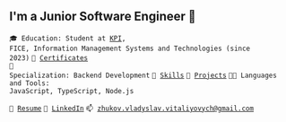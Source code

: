 ## I'm a Junior Software Engineer 🎯

<code>🎓 Education: Student at [KPI](https://kpi.ua/), FICE, Information Management Systems and Technologies (since 2023)</code>
<code>💼 [Certificates](CERTIFICATES.md)</code><br>
<code>👷 Specialization: Backend Development</code>
<code>🔧 [Skills](SKILLS.md)</code>
<code>🎲 [Projects](PROJECTS.md)</code>
<code>🧑‍💻 Languages and Tools: JavaScript, TypeScript, Node.js</code><br>

<code>📝 [Resume](#)</code>
<code>🥋 [LinkedIn](https://www.linkedin.com/in/vladyslav-zhukov-946b31342/)</code>
<code>📫 [zhukov.vladyslav.vitaliyovych@gmail.com
](mailto:zhukov.vladyslav.vitaliyovych@gmail.com)</code>
